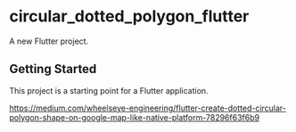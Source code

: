 # circular_dotted_polygon_flutter

A new Flutter project.

## Getting Started

This project is a starting point for a Flutter application.

https://medium.com/wheelseye-engineering/flutter-create-dotted-circular-polygon-shape-on-google-map-like-native-platform-78296f63f6b9
